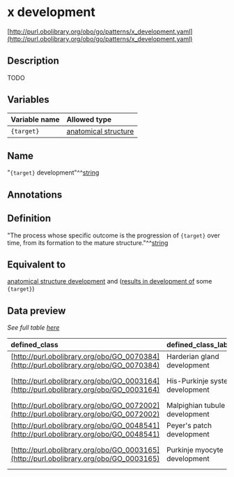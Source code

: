 # x development

[http://purl.obolibrary.org/obo/go/patterns/x_development.yaml](http://purl.obolibrary.org/obo/go/patterns/x_development.yaml)

## Description

TODO




## Variables

| Variable name | Allowed type |
|:--------------|:-------------|
| `{target}` | [anatomical structure](http://purl.obolibrary.org/obo/UBERON_0000061) |

## Name

"`{target}` development"^^[string](http://www.w3.org/2001/XMLSchema#string)

## Annotations



## Definition

"The process whose specific outcome is the progression of `{target}` over time, from its formation to the mature structure."^^[string](http://www.w3.org/2001/XMLSchema#string)

## Equivalent to

[anatomical structure development](http://purl.obolibrary.org/obo/GO_0048856)  and ([results in development of](http://purl.obolibrary.org/obo/RO_0002296) some `{target}`)







## Data preview

*See full table [here](https://github.com/geneontology/go-ontology/tree/master/src/design_patterns/x_development.tsv)*

| defined_class | defined_class_label | target | target_label |
|:--|:--|:--|:--|
| [http://purl.obolibrary.org/obo/GO_0070384](http://purl.obolibrary.org/obo/GO_0070384) | Harderian gland development | [http://purl.obolibrary.org/obo/UBERON_0004187](http://purl.obolibrary.org/obo/UBERON_0004187) | Harderian gland |
| [http://purl.obolibrary.org/obo/GO_0003164](http://purl.obolibrary.org/obo/GO_0003164) | His-Purkinje system development | [http://purl.obolibrary.org/obo/UBERON_0004146](http://purl.obolibrary.org/obo/UBERON_0004146) | His-Purkinje system |
| [http://purl.obolibrary.org/obo/GO_0072002](http://purl.obolibrary.org/obo/GO_0072002) | Malpighian tubule development | [http://purl.obolibrary.org/obo/UBERON_0001054](http://purl.obolibrary.org/obo/UBERON_0001054) | Malpighian tubule |
| [http://purl.obolibrary.org/obo/GO_0048541](http://purl.obolibrary.org/obo/GO_0048541) | Peyer's patch development | [http://purl.obolibrary.org/obo/UBERON_0001211](http://purl.obolibrary.org/obo/UBERON_0001211) | Peyer's patch |
| [http://purl.obolibrary.org/obo/GO_0003165](http://purl.obolibrary.org/obo/GO_0003165) | Purkinje myocyte development | [http://purl.obolibrary.org/obo/UBERON_0002354](http://purl.obolibrary.org/obo/UBERON_0002354) | cardiac Purkinje fiber |

